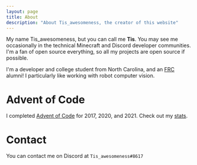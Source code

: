 ```yaml
---
layout: page
title: About
description: "About Tis_awesomeness, the creator of this website"
---
```


My name Tis_awesomeness, but you can call me **Tis**. You may see me occasionally in the technical Minecraft and Discord developer communities. I'm a fan of open source everything, so all my projects are open source if possible.

I'm a developer and college student from North Carolina, and an [FRC](https://www.firstinspires.org/robotics/frc) alumni! I particularly like working with robot computer vision.

# Advent of Code

I completed [Advent of Code](https://adventofcode.com/) for 2017, 2020, and 2021. Check out my [stats](/advent).

# Contact

You can contact me on Discord at `Tis_awesomeness#8617`

